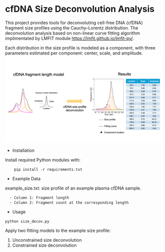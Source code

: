 # cfDNA Size Deconvolution Analysis

This project provides tools for deconvoluting cell-free DNA (cfDNA) fragment size profiles using the Cauchy–Lorentz distribution.
The deconvolution analysis based on non-linear curve fitting algorithm implimentated by LMFIT module <https://lmfit.github.io/lmfit-py/>.

Each distribution in the size profile is modeled as a component, with three parameters estimated per component: center, scale, and amplitude.
![Illustration](./workflow.png)

* Installation
  
Install required Python modules with:
```
    pip install -r requirements.txt
```

* Example Data
 
example_size.txt: size profile of an example plasma cfDNA sample.
```
  - Column 1: Fragment length
  - Column 2: Fragment count at the corresponding length
```

* Usage
```
python size_decov.py
```
Apply two fitting models to the example size profile:
  1) Unconstrained size deconvolution
  2) Constrained size deconvolution
